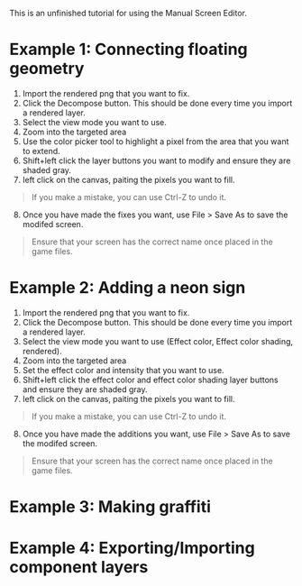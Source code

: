 This is an unfinished tutorial for using the Manual Screen Editor.

# Example 1: Connecting floating geometry
1. Import the rendered png that you want to fix.
2. Click the Decompose button. This should be done every time you import a rendered layer.
3. Select the view mode you want to use.
4. Zoom into the targeted area
5. Use the color picker tool to highlight a pixel from the area that you want to extend.
6. Shift+left click the layer buttons you want to modify and ensure they are shaded gray.
7. left click on the canvas, paiting the pixels you want to fill.

> If you make a mistake, you can use Ctrl-Z to undo it.

8. Once you have made the fixes you want, use File > Save As to save the modifed screen.

> Ensure that your screen has the correct name once placed in the game files.


# Example 2: Adding a neon sign
1. Import the rendered png that you want to fix.
2. Click the Decompose button. This should be done every time you import a rendered layer.
3. Select the view mode you want to use (Effect color, Effect color shading, rendered).
4. Zoom into the targeted area
5. Set the effect color and intensity that you want to use.
6. Shift+left click the effect color and effect color shading layer buttons and ensure they are shaded gray.
7. left click on the canvas, paiting the pixels you want to fill.

> If you make a mistake, you can use Ctrl-Z to undo it.

8. Once you have made the additions you want, use File > Save As to save the modifed screen.

> Ensure that your screen has the correct name once placed in the game files.

# Example 3: Making graffiti


# Example 4: Exporting/Importing component layers
